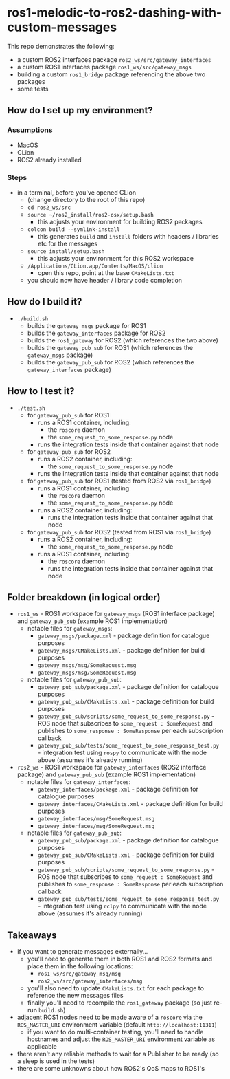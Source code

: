# ros1-melodic-to-ros2-dashing-with-custom-messages

This repo demonstrates the following:

- a custom ROS2 interfaces package `ros2_ws/src/gateway_interfaces` 
- a custom ROS1 interfaces package `ros1_ws/src/gateway_msgs`
- building a custom `ros1_bridge` package referencing the above two packages
- some tests

## How do I set up my environment?

### Assumptions

- MacOS
- CLion
- ROS2 already installed

### Steps

- in a terminal, before you've opened CLion
    - (change directory to the root of this repo)
    - `cd ros2_ws/src`
    - `source ~/ros2_install/ros2-osx/setup.bash`
        - this adjusts your environment for building ROS2 packages
    - `colcon build --symlink-install`
        - this generates `build` and `install` folders with headers / libraries etc for the messages
    - `source install/setup.bash`
        - this adjusts your environment for this ROS2 workspace
    -  `/Applications/CLion.app/Contents/MacOS/clion`
        - open this repo, point at the base `CMakeLists.txt`
    - you should now have header / library code completion

## How do I build it?

- `./build.sh`
    - builds the `gateway_msgs` package for ROS1
    - builds the `gateway_interfaces` package for ROS2
    - builds the `ros1_gateway` for ROS2 (which references the two above)
    - builds the `gateway_pub_sub` for ROS1 (which references the `gateway_msgs` package)
    - builds the `gateway_pub_sub` for ROS2 (which references the `gateway_interfaces` package)

## How to I test it?

- `./test.sh`
    - for `gateway_pub_sub` for ROS1
        - runs a ROS1 container, including:
            - the `roscore` daemon
            - the `some_request_to_some_response.py` node
        - runs the integration tests inside that container against that node
    - for `gateway_pub_sub` for ROS2
        - runs a ROS2 container, including:
            - the `some_request_to_some_response.py` node
        - runs the integration tests inside that container against that node
    - for `gateway_pub_sub` for ROS1 (tested from ROS2 via `ros1_bridge`)
        - runs a ROS1 container, including:
            - the `roscore` daemon
            - the `some_request_to_some_response.py` node
        - runs a ROS2 container, including:
            - runs the integration tests inside that container against that node
    - for `gateway_pub_sub` for ROS2 (tested from ROS1 via `ros1_bridge`)
        - runs a ROS2 container, including:
            - the `some_request_to_some_response.py` node
        - runs a ROS1 container, including:
            - the `roscore` daemon
            - runs the integration tests inside that container against that node

## Folder breakdown (in logical order)

- `ros1_ws` - ROS1 workspace for `gateway_msgs` (ROS1 interface package) and `gateway_pub_sub` (example ROS1 implementation)
    - notable files for `gateway_msgs`:
        - `gateway_msgs/package.xml` - package definition for catalogue purposes 
        - `gateway_msgs/CMakeLists.xml` - package definition for build purposes
        - `gateway_msgs/msg/SomeRequest.msg`
        - `gateway_msgs/msg/SomeRequest.msg`
    - notable files for `gateway_pub_sub`:
        - `gateway_pub_sub/package.xml` - package definition for catalogue purposes 
        - `gateway_pub_sub/CMakeLists.xml` - package definition for build purposes
        - `gateway_pub_sub/scripts/some_request_to_some_response.py` - ROS node that subscribes to `some_request : SomeRequest` and publishes to `some_response : SomeResponse` per each subscription callback
        - `gateway_pub_sub/tests/some_request_to_some_response_test.py` - integration test using `rospy` to communicate with the node above (assumes it's already running) 
- `ros2_ws` - ROS1 workspace for `gateway_interfaces` (ROS2 interface package) and `gateway_pub_sub` (example ROS1 implementation)
    - notable files for `gateway_interfaces`:
        - `gateway_interfaces/package.xml` - package definition for catalogue purposes 
        - `gateway_interfaces/CMakeLists.xml` - package definition for build purposes
        - `gateway_interfaces/msg/SomeRequest.msg`
        - `gateway_interfaces/msg/SomeRequest.msg`
    - notable files for `gateway_pub_sub`:
        - `gateway_pub_sub/package.xml` - package definition for catalogue purposes 
        - `gateway_pub_sub/CMakeLists.xml` - package definition for build purposes
        - `gateway_pub_sub/scripts/some_request_to_some_response.py` - ROS node that subscribes to `some_request : SomeRequest` and publishes to `some_response : SomeResponse` per each subscription callback
        - `gateway_pub_sub/tests/some_request_to_some_response_test.py` - integration test using `rclpy` to communicate with the node above (assumes it's already running) 

## Takeaways

- if you want to generate messages externally...
    - you'll need to generate them in both ROS1 and ROS2 formats and place them in the following locations:
        - `ros1_ws/src/gateway_msg/msg`  
        - `ros2_ws/src/gateway_interfaces/msg`
    - you'll also need to update `CMakeLists.txt` for each package to reference the new messages files
    - finally you'll need to recompile the `ros1_gateway` package (so just re-run `build.sh`)
- adjacent ROS1 nodes need to be made aware of a `roscore` via the `ROS_MASTER_URI` environment variable (default `http://localhost:11311`)
    - if you want to do multi-container testing, you'll need to handle hostnames and adjust the `ROS_MASTER_URI` environment variable as applicable
- there aren't any reliable methods to wait for a Publisher to be ready (so a sleep is used in the tests)
- there are some unknowns about how ROS2's QoS maps to ROS1's 
